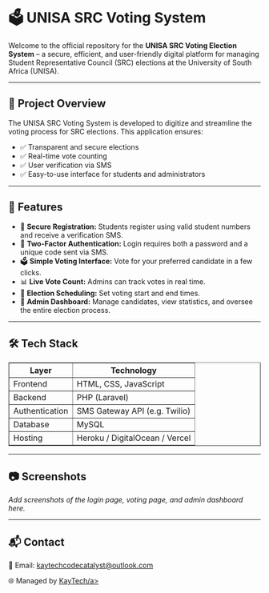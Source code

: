 <!DOCTYPE html>
<html lang="en">
<head>
  <meta charset="UTF-8">
  <title>UNISA SRC Voting Election System</title>
</head>
<body>
  <h1>🗳 UNISA SRC Voting System</h1>
  <p>Welcome to the official repository for the <strong>UNISA SRC Voting Election System</strong> – a secure, efficient, and user-friendly digital platform for managing Student Representative Council (SRC) elections at the University of South Africa (UNISA).</p>
  <hr>
  <h2>📌 Project Overview</h2>
  <p>The UNISA SRC Voting System is developed to digitize and streamline the voting process for SRC elections. This application ensures:</p>
  <ul>
    <li>✅ Transparent and secure elections</li>
    <li>✅ Real-time vote counting</li>
    <li>✅ User verification via SMS</li>
    <li>✅ Easy-to-use interface for students and administrators</li>
  </ul>
  <hr>
  <h2>🚀 Features</h2>
  <ul>
    <li>🔐 <strong>Secure Registration:</strong> Students register using valid student numbers and receive a verification SMS.</li>
    <li>📲 <strong>Two-Factor Authentication:</strong> Login requires both a password and a unique code sent via SMS.</li>
    <li>🗳 <strong>Simple Voting Interface:</strong> Vote for your preferred candidate in a few clicks.</li>
    <li>📊 <strong>Live Vote Count:</strong> Admins can track votes in real time.</li>
    <li>📅 <strong>Election Scheduling:</strong> Set voting start and end times.</li>
    <li>📑 <strong>Admin Dashboard:</strong> Manage candidates, view statistics, and oversee the entire election process.</li>
  </ul>
  <hr>
  <h2>🛠 Tech Stack</h2>
  <table border="1" cellpadding="8" cellspacing="0">
    <thead>
      <tr>
        <th>Layer</th>
        <th>Technology</th>
      </tr>
    </thead>
    <tbody>
      <tr>
        <td>Frontend</td>
        <td>HTML, CSS, JavaScript</td>
      </tr>
      <tr>
        <td>Backend</td>
        <td>PHP (Laravel) </td>
      </tr>
      <tr>
        <td>Authentication</td>
        <td>SMS Gateway API (e.g. Twilio)</td>
      </tr>
      <tr>
        <td>Database</td>
        <td>MySQL </td>
      </tr>
      <tr>
        <td>Hosting</td>
        <td>Heroku / DigitalOcean / Vercel</td>
      </tr>
    </tbody>
  </table>

  <hr>

  <h2>📷 Screenshots</h2>
  <p><em>Add screenshots of the login page, voting page, and admin dashboard here.</em></p>

   

  <hr>

  <h2>📬 Contact</h2>
  <p>📧 Email: <a href="kaytechcodecatalyst@outlook.com">kaytechcodecatalyst@outlook.com</a></p>
  <p>🌐 Managed by <a href="https://kaytechcodecatalyst.co.za/" target="_blank">KayTech/a></p>

</body>
</html>
